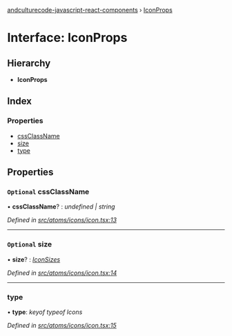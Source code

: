 [andculturecode-javascript-react-components](../README.md) › [IconProps](iconprops.md)

# Interface: IconProps

## Hierarchy

* **IconProps**

## Index

### Properties

* [cssClassName](iconprops.md#optional-cssclassname)
* [size](iconprops.md#optional-size)
* [type](iconprops.md#type)

## Properties

### `Optional` cssClassName

• **cssClassName**? : *undefined | string*

*Defined in [src/atoms/icons/icon.tsx:13](https://github.com/AndcultureCode/AndcultureCode.JavaScript.React.Components/blob/29c8649/src/atoms/icons/icon.tsx#L13)*

___

### `Optional` size

• **size**? : *[IconSizes](../enums/iconsizes.md)*

*Defined in [src/atoms/icons/icon.tsx:14](https://github.com/AndcultureCode/AndcultureCode.JavaScript.React.Components/blob/29c8649/src/atoms/icons/icon.tsx#L14)*

___

###  type

• **type**: *keyof typeof Icons*

*Defined in [src/atoms/icons/icon.tsx:15](https://github.com/AndcultureCode/AndcultureCode.JavaScript.React.Components/blob/29c8649/src/atoms/icons/icon.tsx#L15)*
